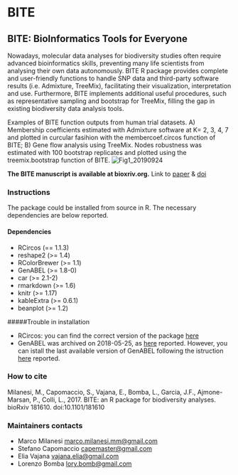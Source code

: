# BITE
## BITE: BioInformatics Tools for Everyone


Nowadays, molecular data analyses for biodiversity studies often require advanced bioinformatics skills, preventing many life scientists from analysing their own data autonomously. BITE R package provides complete and user-friendly functions to handle SNP data and third-party software results (i.e. Admixture, TreeMix), facilitating their visualization, interpretation and use. Furthermore, BITE implements additional useful procedures, such as representative sampling and bootstrap for TreeMix, filling the gap in existing biodiversity data analysis tools. 

Examples of BITE function outputs from human trial datasets. 
A) Membership coefficients estimated with Admixture software at K= 2, 3, 4, 7 and plotted in curcular fasihion with the membercoef.circos function of BITE;
B) Gene flow analysis using TreeMix. Nodes robustness was estimated with 100 bootstrap replicates and plotted using the treemix.bootstrap function of BITE.
![Fig1_20190924](https://user-images.githubusercontent.com/13908985/65525052-463f7c00-dec5-11e9-88f7-309640394a1d.jpg)


**The BITE manuscript is available at bioxriv.org.** Link to [paper](http://www.biorxiv.org/content/early/2017/08/29/181610) & [doi](https://doi.org/10.1101/181610 )



### Instructions
The package could be installed from source in R. 
The necessary dependencies are below reported. 

#### Dependencies
 * RCircos (== 1.1.3)
 * reshape2 (>= 1.4)
 * RColorBrewer (>= 1.1)
 * GenABEL (>= 1.8-0)
 * car (>= 2.1-2)
 * rmarkdown (>= 1.6)
 * knitr (>= 1.17)
 * kableExtra (>= 0.6.1)
 * beanplot (>= 1.2)

#####Trouble in installation
 * RCircos: you can find the correct version of the package [here](https://cran.r-project.org/src/contrib/Archive/RCircos/RCircos_1.1.3.tar.gz)
 * GenABEL was archived on 2018-05-25, as [here](https://cran.r-project.org/web/packages/GenABEL/index.html) reported. However, you can istall the last available version of GenABEL following the istruction [here](https://www.reddit.com/r/rprogramming/comments/98xxna/where_to_find_dependencies_for_archived_package/) reported.



### How to cite
Milanesi, M., Capomaccio, S., Vajana, E., Bomba, L., Garcia, J.F., Ajmone-Marsan, P., Colli, L., 2017. BITE: an R package for biodiversity analyses. bioRxiv 181610. doi:10.1101/181610



### Maintainers contacts
* Marco Milanesi <marco.milanesi.mm@gmail.com>
* Stefano Capomaccio <capemaster@gmail.com>
* Elia Vajana <vajana.elia@gmail.com>
* Lorenzo Bomba <lory.bomb@gmail.com>

